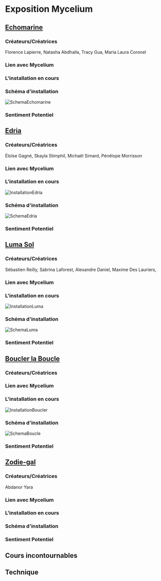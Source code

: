 # Exposition Mycelium

## [Echomarine](https://tim-montmorency.com/2023/projets/Echomarine/docs/web/index.html)

### Créateurs/Créatrices

Florence Lapierre, Natasha Abdhalla, Tracy Gua, Maria Laura Coronel

### Lien avec Mycelium

### L'installation en cours

### Schéma d'installation

![SchemaEchomarine](https://github.com/Jxshvfx/H23_V13_inspirations_GONZALEZBARRERA/blob/main/Mycelium/medias/schema_echomarine.png)

### Sentiment Potentiel

## [Edria](https://tim-montmorency.com/2023/projets/EDRIA/docs/web/index.html)

### Créateurs/Créatrices

Éloïse Gagné, Skayla Stimphil, Michaël Simard, Pénélope Morrisson

### Lien avec Mycelium

### L'installation en cours

![InstallationEdria](https://github.com/Jxshvfx/H23_V13_inspirations_GONZALEZBARRERA/blob/main/Mycelium/medias/photo_edria_1_02232023.jpg)

### Schéma d'installation

![SchemaEdria](https://github.com/Jxshvfx/H23_V13_inspirations_GONZALEZBARRERA/blob/main/Mycelium/medias/schema_edria.png)

### Sentiment Potentiel

## [Luma Sol](https://tim-montmorency.com/2023/projets/LumaSol/docs/web/index.html)

### Créateurs/Créatrices

Sébastien Reilly, Sabrina Laforest, Alexandre Daniel, Maxime Des Lauriers, 

### Lien avec Mycelium

### L'installation en cours

![InstallationLuma](https://github.com/Jxshvfx/H23_V13_inspirations_GONZALEZBARRERA/blob/main/Mycelium/medias/photo_lumasol_1_02232023.jpg)

### Schéma d'installation

![SchemaLuma](https://github.com/Jxshvfx/H23_V13_inspirations_GONZALEZBARRERA/blob/main/Mycelium/medias/schema_lumasol.png)

### Sentiment Potentiel

## [Boucler la Boucle](https://tim-montmorency.com/2023/projets/Boucler-la-boucle/docs/web/index.html)

### Créateurs/Créatrices

### Lien avec Mycelium

### L'installation en cours

![InstallationBoucler](https://github.com/Jxshvfx/H23_V13_inspirations_GONZALEZBARRERA/blob/main/Mycelium/medias/photo_bouclerlaboucle_2_02232023.jpg)

### Schéma d'installation

![SchemaBoucle](https://github.com/Jxshvfx/H23_V13_inspirations_GONZALEZBARRERA/blob/main/Mycelium/medias/schema_bouclerlaboucle.png)

### Sentiment Potentiel

## [Zodie-gal](https://tim-montmorency.com/2023/projets/Zodie-Gal/docs/web/index.html)

### Créateurs/Créatrices

Abdanor Yara

### Lien avec Mycelium

### L'installation en cours

### Schéma d'installation

### Sentiment Potentiel

## Cours incontournables

## Technique
